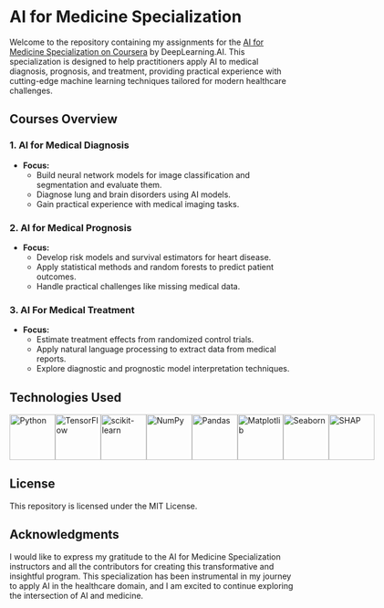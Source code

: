 # **AI for Medicine Specialization**

Welcome to the repository containing my assignments for the [AI for Medicine Specialization on Coursera](https://web.archive.org/web/20240814141815/https://www.coursera.org/specializations/ai-for-medicine) by DeepLearning.AI. This specialization is designed to help practitioners apply AI to medical diagnosis, prognosis, and treatment, providing practical experience with cutting-edge machine learning techniques tailored for modern healthcare challenges.

## Courses Overview

### 1. AI for Medical Diagnosis
- **Focus:**
  - Build  neural network models for image classification and segmentation and evaluate them.
  - Diagnose lung and brain disorders using AI models.
  - Gain practical experience with medical imaging tasks.

### 2. AI for Medical Prognosis
- **Focus:**
  - Develop risk models and survival estimators for heart disease.
  - Apply statistical methods and random forests to predict patient outcomes.
  - Handle practical challenges like missing medical data.

### 3. AI For Medical Treatment
- **Focus:**
  - Estimate treatment effects from randomized control trials.
  -  Apply natural language processing to extract data from medical reports.
  - Explore diagnostic and prognostic model interpretation techniques.


## Technologies Used

<div style="display: flex; justify-content: space-between; align-items: center;">
    <img src="https://www.python.org/static/community_logos/python-logo.png" alt="Python" height="80">
    <img src="https://www.tensorflow.org/images/tf_logo_social.png" alt="TensorFlow" height="80">
    <img src="https://scikit-learn.org/stable/_static/scikit-learn-logo-small.png" alt="scikit-learn" height="80">
    <img src="https://numpy.org/images/logo.svg" alt="NumPy" height="80">
    <img src="https://pandas.pydata.org/static/img/pandas_white.svg" alt="Pandas" height="80">
    <img src="https://matplotlib.org/_static/images/logo2.svg" alt="Matplotlib" height="80">
    <img src="https://seaborn.pydata.org/_static/logo-wide-lightbg.svg" alt="Seaborn" height="80">
    <img src="![image](https://github.com/user-attachments/assets/5dc59069-214a-4dc0-a744-f731071663ff)" alt="SHAP" height="80">
</div>


## License

This repository is licensed under the MIT License.

## Acknowledgments

I would like to express my gratitude to the AI for Medicine Specialization instructors and all the contributors for creating this transformative and insightful program. This specialization has been instrumental in my journey to apply AI in the healthcare domain, and I am excited to continue exploring the intersection of AI and medicine.
